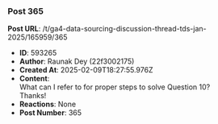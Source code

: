 ### Post 365
**Post URL**: /t/ga4-data-sourcing-discussion-thread-tds-jan-2025/165959/365
- **ID**: 593265
- **Author**: Raunak Dey (22f3002175)
- **Created At**: 2025-02-09T18:27:55.976Z
- **Content**:  
  What can I refer to for proper steps to solve Question 10?<br>
Thanks!
- **Reactions**: None
- **Post Number**: 365

